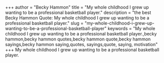 +++
author = "Becky Hammon"
title = "My whole childhood I grew up wanting to be a professional basketball player."
description = "the best Becky Hammon Quote: My whole childhood I grew up wanting to be a professional basketball player."
slug = "my-whole-childhood-i-grew-up-wanting-to-be-a-professional-basketball-player"
keywords = "My whole childhood I grew up wanting to be a professional basketball player.,becky hammon,becky hammon quotes,becky hammon quote,becky hammon sayings,becky hammon saying,quotes, sayings,quote, saying, motivation"
+++
My whole childhood I grew up wanting to be a professional basketball player.
